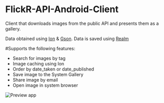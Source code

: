 # FlickR-API-Android-Client
Client that downloads images from the public API and presents them as a gallery.

Data obtained using [Ion](https://github.com/koush/ion) & [Gson](https://github.com/google/gson).
Data is saved using [Realm](https://github.com/realm/realm-java)

#Supports the following features:
- Search for images by tag
- Image caching using Ion
- Order by date_taken or date_published
- Save image to the System Gallery
- Share image by email
- Open image in system browser


![Preview app](https://image.ibb.co/dE0Sv5/Screenshot_2017_06_21_16_58_07.png)
